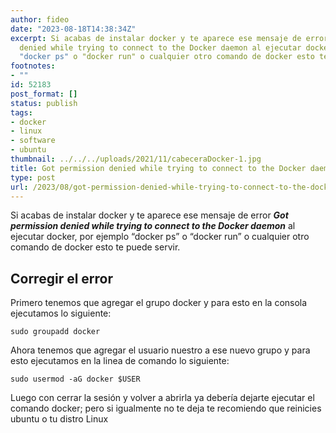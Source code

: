 ```yaml
---
author: fideo
date: "2023-08-18T14:38:34Z"
excerpt: Si acabas de instalar docker y te aparece ese mensaje de error Got permission
  denied while trying to connect to the Docker daemon al ejecutar docker, por ejemplo
  "docker ps" o "docker run" o cualquier otro comando de docker esto te puede servir.
footnotes:
- ""
id: 52183
post_format: []
status: publish
tags:
- docker
- linux
- software
- ubuntu
thumbnail: ../../../uploads/2021/11/cabeceraDocker-1.jpg
title: Got permission denied while trying to connect to the Docker daemon
type: post
url: /2023/08/got-permission-denied-while-trying-to-connect-to-the-docker-daemon.html
---
```


Si acabas de instalar docker y te aparece ese mensaje de error ***Got permission denied while trying to connect to the Docker daemon*** al ejecutar docker, por ejemplo “docker ps” o “docker run” o cualquier otro comando de docker esto te puede servir.

Corregir el error
-----------------

Primero tenemos que agregar el grupo docker y para esto en la consola ejecutamos lo siguiente:

```
sudo groupadd docker
```

Ahora tenemos que agregar el usuario nuestro a ese nuevo grupo y para esto ejecutamos en la linea de comando lo siguiente:

```
sudo usermod -aG docker $USER
```

Luego con cerrar la sesión y volver a abrirla ya debería dejarte ejecutar el comando docker; pero si igualmente no te deja te recomiendo que reinicies ubuntu o tu distro Linux
